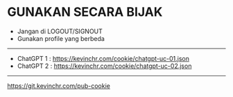 # GUNAKAN SECARA BIJAK

- Jangan di LOGOUT/SIGNOUT
- Gunakan profile yang berbeda
---

- ChatGPT 1 : https://kevinchr.com/cookie/chatgpt-uc-01.json
- ChatGPT 2 : https://kevinchr.com/cookie/chatgpt-uc-02.json

---
https://git.kevinchr.com/pub-cookie
